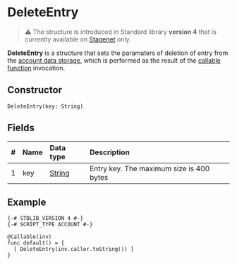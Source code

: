 # DeleteEntry

> :warning: The structure is introduced in Standard library **version 4** that is currently available on [Stagenet](/en/blockchain/blockchain-network/stage-network) only.

**DeleteEntry** is a structure that sets the paramaters of deletion of entry from the [account data storage](/en/blockchain/account/account-data-storage), which is performed as the result of the [callable function](/en/ride/functions/callable-function) invocation.

## Constructor

`DeleteEntry(key: String)`

## Fields

|   #   | Name | Data type | Description |
| :--- | :--- | :--- | :--- |
| 1 | key | [String](/en/ride/data-types/string) | Entry key. The maximum size is 400 bytes |

## Example

```ride
{-# STDLIB_VERSION 4 #-}
{-# SCRIPT_TYPE ACCOUNT #-}
    
@Callable(inv)
func default() = {
  [ DeleteEntry(inv.caller.toString()) ]
}
```
